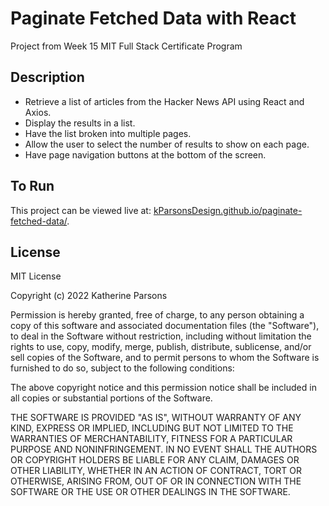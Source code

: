 # Paginate Fetched Data with React
Project from Week 15 MIT Full Stack Certificate Program

## Description
- Retrieve a list of articles from the Hacker News API using React and Axios.
- Display the results in a list.
- Have the list broken into multiple pages.
- Allow the user to select the number of results to show on each page.
- Have page navigation buttons at the bottom of the screen.

## To Run
This project can be viewed live at: [kParsonsDesign.github.io/paginate-fetched-data/](https://kParsonsDesign.github.io/paginate-fetched-data/).

## License
MIT License

Copyright (c) 2022 Katherine Parsons

Permission is hereby granted, free of charge, to any person obtaining a copy
of this software and associated documentation files (the "Software"), to deal
in the Software without restriction, including without limitation the rights
to use, copy, modify, merge, publish, distribute, sublicense, and/or sell
copies of the Software, and to permit persons to whom the Software is
furnished to do so, subject to the following conditions:

The above copyright notice and this permission notice shall be included in all
copies or substantial portions of the Software.

THE SOFTWARE IS PROVIDED "AS IS", WITHOUT WARRANTY OF ANY KIND, EXPRESS OR
IMPLIED, INCLUDING BUT NOT LIMITED TO THE WARRANTIES OF MERCHANTABILITY,
FITNESS FOR A PARTICULAR PURPOSE AND NONINFRINGEMENT. IN NO EVENT SHALL THE
AUTHORS OR COPYRIGHT HOLDERS BE LIABLE FOR ANY CLAIM, DAMAGES OR OTHER
LIABILITY, WHETHER IN AN ACTION OF CONTRACT, TORT OR OTHERWISE, ARISING FROM,
OUT OF OR IN CONNECTION WITH THE SOFTWARE OR THE USE OR OTHER DEALINGS IN THE
SOFTWARE.

